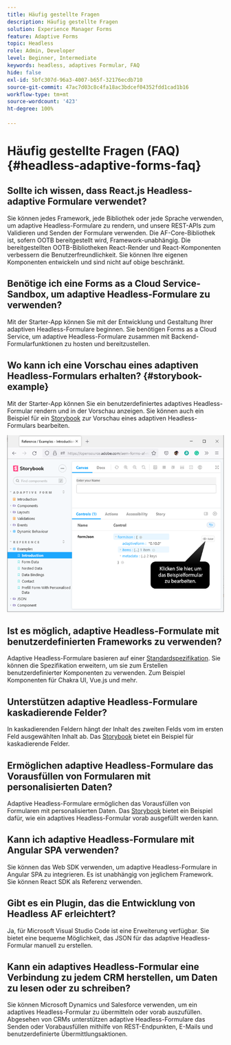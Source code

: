 ```yaml
---
title: Häufig gestellte Fragen
description: Häufig gestellte Fragen
solution: Experience Manager Forms
feature: Adaptive Forms
topic: Headless
role: Admin, Developer
level: Beginner, Intermediate
keywords: headless, adaptives Formular, FAQ
hide: false
exl-id: 5bfc307d-96a3-4007-b65f-32176ecdb710
source-git-commit: 47ac7d03c8c4fa18ac3bdcef04352fdd1cad1b16
workflow-type: tm+mt
source-wordcount: '423'
ht-degree: 100%

---
```


# Häufig gestellte Fragen (FAQ) {#headless-adaptive-forms-faq}

## Sollte ich wissen, dass React.js Headless-adaptive Formulare verwendet?

Sie können jedes Framework, jede Bibliothek oder jede Sprache verwenden, um adaptive Headless-Formulare zu rendern, und unsere REST-APIs zum Validieren und Senden der Formulare verwenden. Die AF-Core-Bibliothek ist, sofern OOTB bereitgestellt wird, Framework-unabhängig. Die bereitgestellten OOTB-Bibliotheken React-Render und React-Komponenten verbessern die Benutzerfreundlichkeit. Sie können Ihre eigenen Komponenten entwickeln und sind nicht auf obige beschränkt.

<!-- 
## Did Adobe release a new AEM Archetype for Headless adaptive forms?

You can use Archetype 37 with flag `includeFormsheadless` or later flag to create an AEM project with Headless adaptive forms functionality. 

-->

## Benötige ich eine Forms as a Cloud Service-Sandbox, um adaptive Headless-Formulare zu verwenden?

Mit der Starter-App können Sie mit der Entwicklung und Gestaltung Ihrer adaptiven Headless-Formulare beginnen. Sie benötigen Forms as a Cloud Service, um adaptive Headless-Formulare zusammen mit Backend-Formularfunktionen zu hosten und bereitzustellen.

<!-- ## Do I need an archetype project to develop Headless adaptive forms?

You can use the starter app to start developing and styling your Headless adaptive forms. Later on, you can use the 
archetype project to deploy the finished Headless adaptive forms and corresponding custom code, created using starter app, to Forms as a Cloud Service environment. The Forms as a Cloud Service environment helps you test and productionize the forms. -->

## Wo kann ich eine Vorschau eines adaptiven Headless-Formulars erhalten? {#storybook-example}

Mit der Starter-App können Sie ein benutzerdefiniertes adaptives Headless-Formular rendern und in der Vorschau anzeigen. Sie können auch ein Beispiel für ein [Storybook](https://opensource.adobe.com/aem-forms-af-runtime/storybook/?path=/story/reference-examples--introduction) zur Vorschau eines adaptiven Headless-Formulars bearbeiten.

![](/help/assets/storybook-example.png)

## Ist es möglich, adaptive Headless-Formulate mit benutzerdefinierten Frameworks zu verwenden?

Adaptive Headless-Formulare basieren auf einer [Standardspezifikation](/help/assets/Headless-Adaptive-Form-Specification.pdf). Sie können die Spezifikation erweitern, um sie zum Erstellen benutzerdefinierter Komponenten zu verwenden. Zum Beispiel Komponenten für Chakra UI, Vue.js und mehr.

## Unterstützen adaptive Headless-Formulare kaskadierende Felder?

In kaskadierenden Feldern hängt der Inhalt des zweiten Felds vom im ersten Feld ausgewählten Inhalt ab. Das [Storybook](https://opensource.adobe.com/aem-forms-af-runtime/storybook/?path=/story/adaptive-form-dynamic-behaviour--options&amp;args=formJson.items[0].fieldType:drop-down;formJson.items[0].minimum:!undefined;formJson.items[0].maximum:!undefined;formJson.items[0].label.value:Choose+number+of+options;formJson.items[0].enum[0]:1;formJson.items[0].enum[1]:2;formJson.items[0].enum[2]:3;formJson.items[1].fieldType:drop-down) bietet ein Beispiel für kaskadierende Felder.

## Ermöglichen adaptive Headless-Formulare das Vorausfüllen von Formularen mit personalisierten Daten?

Adaptive Headless-Formulare ermöglichen das Vorausfüllen von Formularen mit personalisierten Daten. Das [Storybook](https://opensource.adobe.com/aem-forms-af-runtime/storybook/?path=/story/reference-examples--prefill-form-with-personalised-data) bietet ein Beispiel dafür, wie ein adaptives Headless-Formular vorab ausgefüllt werden kann.

<!-- >
## Can I use existing Adaptive Forms editor to create a Headless adaptive form?

At this moment, you use the Adaptive Form Editor to specify the JSON structure and set submit action for the forms. Support for drag-and-drop components, applying rules using editor, and more editor-related options would be available later in the beta phase. Keep a watch on release notes.  -->

## Kann ich adaptive Headless-Formulare mit Angular SPA verwenden?

Sie können das Web SDK verwenden, um adaptive Headless-Formulare in Angular SPA zu integrieren. Es ist unabhängig von jeglichem Framework. Sie können React SDK als Referenz verwenden.

<!-- ## Should the `-r prerelease` switch be used every time to start the AEM SDK instance or only for the first time?

During the limited release program, use the `-r prerelease` switch every time you start the AEM SDK instance. 

## What is AEM Forms add-on (.far file) and how to install it?

Adobe Experience Manager Forms as a Cloud Service feature archive provides tools to create Headless adaptive forms on the local development environment. To install the feature archive, see [Setup development environment](setup-development-environment.md).

<!-- 
## Where do one get the license.properties file from?

You do not require a license.properties file to run AEM Cloud Service SDK. 

-->

## Gibt es ein Plugin, das die Entwicklung von Headless AF erleichtert?

Ja, für Microsoft Visual Studio Code ist eine Erweiterung verfügbar. Sie bietet eine bequeme Möglichkeit, das JSON für das adaptive Headless-Formular manuell zu erstellen.

## Kann ein adaptives Headless-Formular eine Verbindung zu jedem CRM herstellen, um Daten zu lesen oder zu schreiben?

Sie können Microsoft Dynamics und Salesforce verwenden, um ein adaptives Headless-Formular zu übermitteln oder vorab auszufüllen. Abgesehen von CRMs unterstützen adaptive Headless-Formulare das Senden oder Vorabausfüllen mithilfe von REST-Endpunkten, E-Mails und benutzerdefinierte Übermittlungsaktionen.
